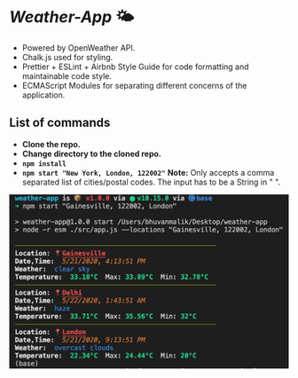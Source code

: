 
# *Weather-App* 🌤

 - Powered by OpenWeather API.
 - Chalk.js used for styling.
 - Prettier + ESLint + Airbnb Style Guide for code formatting and maintainable code style.
 - ECMAScript Modules for separating different concerns of the application.

## List of commands

 - **Clone the repo.**
 -  **Change directory to the cloned repo.**
 -  **`npm install`**
 -  **`npm start "New York, London, 122002"`**
**Note:** Only accepts a comma separated list of cities/postal codes. The input has to be a String in " ".
<p align="center">
  <img src="./cli.png" alt="Size Limit CLI" width="738">
</p>
